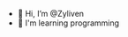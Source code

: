 - 👋 Hi, I’m @Zyliven
- 👀 I'm learning programming

<!---
Zyliven/Zyliven is a ✨ special ✨ repository because its `README.md` (this file) appears on your GitHub profile.
You can click the Preview link to take a look at your changes.
--->
